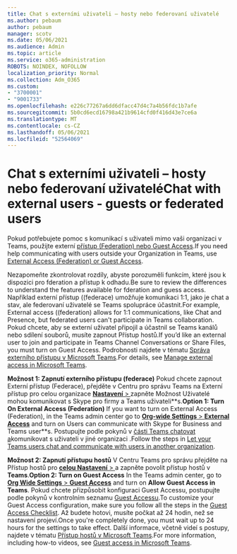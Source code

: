 ```yaml
---
title: Chat s externími uživateli – hosty nebo federovaní uživatelé
ms.author: pebaum
author: pebaum
manager: scotv
ms.date: 05/06/2021
ms.audience: Admin
ms.topic: article
ms.service: o365-administration
ROBOTS: NOINDEX, NOFOLLOW
localization_priority: Normal
ms.collection: Adm_O365
ms.custom:
- "3700001"
- "9001733"
ms.openlocfilehash: e226c77267a6dd6dfacc47d4c7a4b56fdc1b7afe
ms.sourcegitcommit: 5b0cd6ecd16798a421b9614cfd0f416d43e7ce6a
ms.translationtype: MT
ms.contentlocale: cs-CZ
ms.lasthandoff: 05/06/2021
ms.locfileid: "52564069"
---
```

# <a name="chat-with-external-users---guests-or-federated-users"></a><span data-ttu-id="bcfe8-102">Chat s externími uživateli – hosty nebo federovaní uživatelé</span><span class="sxs-lookup"><span data-stu-id="bcfe8-102">Chat with external users - guests or federated users</span></span>

<span data-ttu-id="bcfe8-103">Pokud potřebujete pomoc s komunikací s uživateli mimo vaši organizaci v Teams, použijte externí [přístup (Federation) nebo Guest Access](https://docs.microsoft.com/microsoftteams/manage-external-access#external-access-vs-guest-access).</span><span class="sxs-lookup"><span data-stu-id="bcfe8-103">If you need help communicating with users outside your Organization in Teams, use [External Access (Federation) or Guest Access](https://docs.microsoft.com/microsoftteams/manage-external-access#external-access-vs-guest-access).</span></span>

<span data-ttu-id="bcfe8-104">Nezapomeňte zkontrolovat rozdíly, abyste porozuměli funkcím, které jsou k dispozici pro fderation a přístup k odhadu.</span><span class="sxs-lookup"><span data-stu-id="bcfe8-104">Be sure to review the differences to understand the features available for fderation and guess access.</span></span> <span data-ttu-id="bcfe8-105">Například externí přístup ((federace) umožňuje komunikaci 1:1, jako je chat a stav, ale federovaní uživatelé se Teams spolupráce účastnit.</span><span class="sxs-lookup"><span data-stu-id="bcfe8-105">For example, External access ((federation) allows for 1:1 communications, like Chat and Presence, but federated users can't participate in Teams collaboration.</span></span> <span data-ttu-id="bcfe8-106">Pokud chcete, aby se externí uživatel připojil a účastnil se Teams kanálů nebo sdílení souborů, musíte zapnout Přístup hostů.</span><span class="sxs-lookup"><span data-stu-id="bcfe8-106">If you’d like an external user to join and participate in Teams Channel Conversations or Share Files, you must turn on Guest Access.</span></span> <span data-ttu-id="bcfe8-107">Podrobnosti najdete v tématu [Správa externího přístupu v Microsoft Teams](https://docs.microsoft.com/microsoftteams/manage-external-access#external-access-vs-guest-access).</span><span class="sxs-lookup"><span data-stu-id="bcfe8-107">For details, see [Manage external access in Microsoft Teams](https://docs.microsoft.com/microsoftteams/manage-external-access#external-access-vs-guest-access).</span></span>

<span data-ttu-id="bcfe8-108">**Možnost 1: Zapnutí externího přístupu (federace)** Pokud chcete zapnout Externí přístup (Federace), přejděte v Centru pro správu Teams na Externí přístup pro celou organizace [ **Nastavení**  > ](https://admin.teams.microsoft.com/company-wide-settings/external-communications) zapněte Možnost Uživatelé mohou komunikovat s Skype pro firmy a Teams uživateli\*\*s.</span><span class="sxs-lookup"><span data-stu-id="bcfe8-108">**Option 1: Turn On External Access (Federation)** If you want to turn on External Access (Federation), in the Teams admin center go to [**Org-wide Settings** > **External Access**](https://admin.teams.microsoft.com/company-wide-settings/external-communications) and turn on Users can communicate with Skype for Business and Teams user\*\*s.</span></span> <span data-ttu-id="bcfe8-109">Postupujte podle pokynů v [části Teams chatovat a](https://docs.microsoft.com/microsoftteams/manage-external-access#let-your-teams-users-chat-and-communicate-with-users-in-another-organization)komunikovat s uživateli v jiné organizaci .</span><span class="sxs-lookup"><span data-stu-id="bcfe8-109">Follow the steps in [Let your Teams users chat and communicate with users in another organization](https://docs.microsoft.com/microsoftteams/manage-external-access#let-your-teams-users-chat-and-communicate-with-users-in-another-organization).</span></span>

<span data-ttu-id="bcfe8-110">**Možnost 2: Zapnutí přístupu hostů** V Centru Teams pro správu přejděte na Přístup hostů pro [ **celou Nastavení**  > ](https://admin.teams.microsoft.com/company-wide-settings/guest-configuration) a zapněte povolit přístup hostů v **Teams**.</span><span class="sxs-lookup"><span data-stu-id="bcfe8-110">**Option 2: Turn on Guest Access** In the Teams admin center, go to [**Org Wide Settings** > **Guest Access**](https://admin.teams.microsoft.com/company-wide-settings/guest-configuration) and turn on **Allow Guest Access in Teams**.</span></span> <span data-ttu-id="bcfe8-111">Pokud chcete přizpůsobit konfiguraci Guest Accessu, postupujte podle pokynů v kontrolním seznamu [Guest Accessu](https://docs.microsoft.com/microsoftteams/guest-access-checklist).</span><span class="sxs-lookup"><span data-stu-id="bcfe8-111">To customize your Guest Access configuration, make sure you follow all the steps in the [Guest Access Checklist](https://docs.microsoft.com/microsoftteams/guest-access-checklist).</span></span> <span data-ttu-id="bcfe8-112">Až budete hotovi, musíte počkat až 24 hodin, než se nastavení projeví.</span><span class="sxs-lookup"><span data-stu-id="bcfe8-112">Once you're completely done, you must wait up to 24 hours for the settings to take effect.</span></span> <span data-ttu-id="bcfe8-113">Další informace, včetně videí s postupy, najdete v tématu [Přístup hostů v Microsoft Teams](https://docs.microsoft.com/microsoftteams/guest-access).</span><span class="sxs-lookup"><span data-stu-id="bcfe8-113">For more information, including how-to videos, see [Guest access in Microsoft Teams](https://docs.microsoft.com/microsoftteams/guest-access).</span></span>